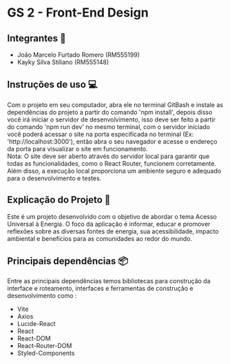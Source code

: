 # GS 2 - Front-End Design

## Integrantes 👋
<ul> 
    <li>João Marcelo Furtado Romero (RM555199)</li>
    <li>Kayky Silva Stiliano (RM555148)</li>
</ul>

## Instruções de uso 💻
Com o projeto em seu computador, abra ele no terminal GitBash e instale as dependências do projeto a partir do comando 'npm install', depois disso você irá iniciar o servidor de desenvolvimento, isso deve ser feito a partir do comando 'npm run dev' no mesmo terminal, com o servidor iniciado você poderá acessar o site na porta especificada no terminal (Ex: 'http://localhost:3000'), então abra o seu navegador e acesse o endereço da porta para visualizar o site em funcionamento.  
Nota: O site deve ser aberto através do servidor local para garantir que todas as funcionalidades, como o React Router, funcionem corretamente. Além disso, a execução local proporciona um ambiente seguro e adequado para o desenvolvimento e testes.

## Explicação do Projeto 📖
Este é um projeto desenvolvido com o objetivo de abordar o tema Acesso Universal à Energia. O foco da aplicação é informar, educar e promover reflexões sobre as diversas fontes de energia, sua acessibilidade, impacto ambiental e benefícios para as comunidades ao redor do mundo.
 
## Principais dependências 📦
Entre as principais dependências temos bibliotecas para construção da interface e roteamento, interfaces e ferramentas de construção e desenvolvimento como :
<ul>
    <li>Vite</li>
    <li>Axios</li>
    <li>Lucide-React</li>
    <li>React</li>
    <li>React-DOM</li>
    <li>React-Router-DOM</li>
    <li>Styled-Components</li>
</ul>
<br>